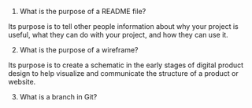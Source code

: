1. What is the purpose of a README file?

Its purpose is to tell other people information about why your project is useful, what they can do with your project, and how they can use it.

2. What is the purpose of a wireframe?

Its purpose is to create a schematic in the early stages of digital product design to help visualize and communicate the structure of a product or website.

3. What is a branch in Git?
